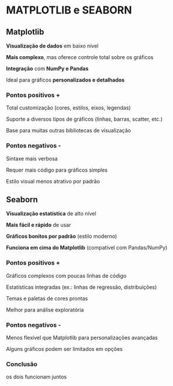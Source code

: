# MATPLOTLIB e SEABORN

## **Matplotlib**

**Visualização de dados** em baixo nível

**Mais complexo**, mas oferece controle total sobre os gráficos

**Integração** com **NumPy e Pandas**

Ideal para gráficos **personalizados e detalhados**

### **Pontos positivos +**

Total customização (cores, estilos, eixos, legendas)

Suporte a diversos tipos de gráficos (linhas, barras, scatter, etc.)

Base para muitas outras bibliotecas de visualização

### **Pontos negativos -**

Sintaxe mais verbosa

Requer mais código para gráficos simples

Estilo visual menos atrativo por padrão

## **Seaborn**

**Visualização estatística** de alto nível

**Mais fácil e rápido** de usar

**Gráficos bonitos por padrão** (estilo moderno)

**Funciona em cima do Matplotlib** (compatível com Pandas/NumPy)

### **Pontos positivos +**

Gráficos complexos com poucas linhas de código

Estatísticas integradas (ex.: linhas de regressão, distribuições)

Temas e paletas de cores prontas

Melhor para análise exploratória

### **Pontos negativos -**

Menos flexível que Matplotlib para personalizações avançadas

Alguns gráficos podem ser limitados em opções

### **Conclusão**

os dois funcionam juntos